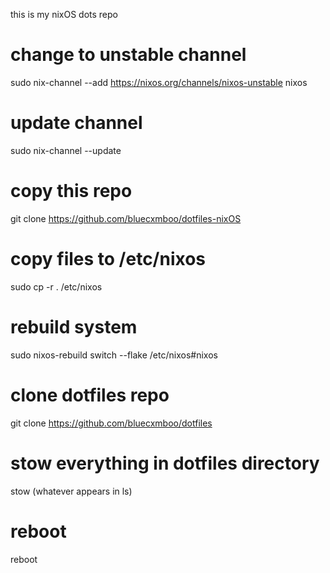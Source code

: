 this is my nixOS dots repo

# change to unstable channel
sudo nix-channel --add https://nixos.org/channels/nixos-unstable nixos

# update channel
sudo nix-channel --update
# copy this repo
git clone https://github.com/bluecxmboo/dotfiles-nixOS

# copy files to /etc/nixos
sudo cp -r . /etc/nixos

# rebuild system
sudo nixos-rebuild switch --flake /etc/nixos#nixos

# clone dotfiles repo
git clone https://github.com/bluecxmboo/dotfiles

# stow everything in dotfiles directory
stow (whatever appears in ls)

# reboot
reboot
